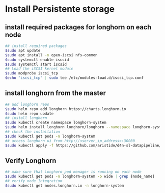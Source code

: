 # Install Persistente storage 

## install required packages for longhorn on each node
```bash
## install required packages
$sudo apt update
$sudo apt install -y open-iscsi nfs-common
$sudo systemctl enable iscsid
$sudo systemctl start iscsid
## Load the iSCSI kernel module
$sudo modprobe iscsi_tcp
$echo "iscsi_tcp" | sudo tee /etc/modules-load.d/iscsi_tcp.conf
```

## install longhorn from the master
```bash 
## add longhorn repo
$sudo helm repo add longhorn https://charts.longhorn.io
$sudo helm repo update
## install longhorn
$sudo kubectl create namespace longhorn-system
$sudo helm install longhorn longhorn/longhorn --namespace longhorn-system
## check the installation
$sudo kubectl get pods -n longhorn-system
## access longhorn ui from http://<server_ip_address>:30080
$sudo kubectl apply -f https://github.com/aristide/d4n-sl-datapipeline/blob/main/kubernetes-cluster/configs/longhorn-proxy.nodeport.yaml
```

## Verify Longhorn 
```bash
## make sure that longhorn pod manager is running on each node
$sudo kubectl get pods -n longhorn-system -o wide | grep {node_name}
## verify node Integration
$sudo kubectl get nodes.longhorn.io -n longhorn-system
```
